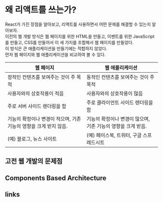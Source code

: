 # 왜 리액트를 쓰는가?

React가 가진 장점을 알아보고, 리액트를 사용하면서 어떤 문제를 해결할 수 있는지 알아보자.\
이전의 웹 개발 방식은 웹 페이지를 위한 HTML을 만들고, 이벤트를 위한 JavaScript를 만들고, CSS를 만들어서 이 세 가지를 조합해서 웹 페이지를 만들었다.\
이 방식은 큰 애플리케이션을 만들기에는 적합하지 않았다.\
먼저 웹 페이지와 웹 애플리케이션을 비교하여 볼 수 있다.

| 웹 페이지                                                         | 웹 애플리케이션                                              |
| ----------------------------------------------------------------- | ------------------------------------------------------------ |
| 정적인 컨텐츠를 보여주는 것이 주 목적                             | 동적인 컨텐츠를 보여주는 것이 주 목적                        |
| 사용자와의 상호작용이 적음                                        | 사용자와의 상호작용이 많음                                   |
| 주로 서버 사이드 렌더링을 함                                      | 주로 클라이언트 사이드 렌더링을 함                           |
| 기능의 확정이나 변경이 적으며, 기존 기능의 영향을 크게 받지 않음. | 기능의 확정이나 변경이 많으며, 기존 기능의 영향을 크게 받음. |
| (예) 블로그, 뉴스 사이트                                          | (예) 페이스북, 트위터, 구글 스프레드시트                     |



## 고전 웹 개발의 문제점


## Components Based Architecture



## links

